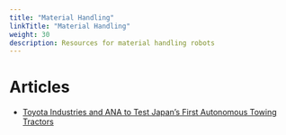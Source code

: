 ```yaml
---
title: "Material Handling"
linkTitle: "Material Handling"
weight: 30
description: Resources for material handling robots
---
```


# Articles

* [Toyota Industries and ANA to Test Japan’s First Autonomous Towing Tractors](https://www.toyota-industries.com/news/release/2019/02/12/002365/)
